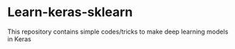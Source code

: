 # Learn-keras-sklearn
This repository contains simple codes/tricks to make deep learning models in Keras
